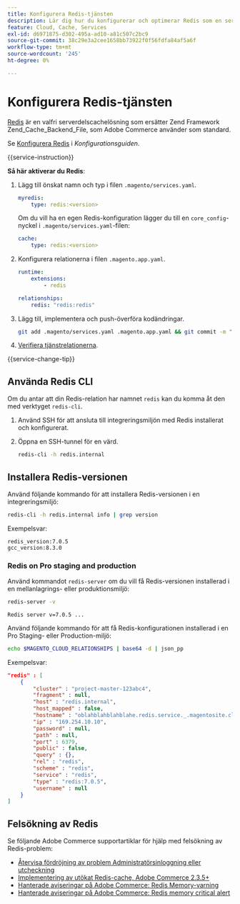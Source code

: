 ```yaml
---
title: Konfigurera Redis-tjänsten
description: Lär dig hur du konfigurerar och optimerar Redis som en serverdelslösning för Adobe Commerce i molninfrastrukturen.
feature: Cloud, Cache, Services
exl-id: d6971875-d302-495a-ad10-a81c507c2bc9
source-git-commit: 38c29e3a2cee1658bb73922f0f56fdfa84af5a6f
workflow-type: tm+mt
source-wordcount: '245'
ht-degree: 0%

---
```


# Konfigurera Redis-tjänsten

[Redis](https://redis.io) är en valfri serverdelscachelösning som ersätter Zend Framework Zend_Cache_Backend_File, som Adobe Commerce använder som standard.

Se [Konfigurera Redis](https://experienceleague.adobe.com/docs/commerce-operations/configuration-guide/cache/redis/config-redis.html) i _Konfigurationsguiden_.

{{service-instruction}}

**Så här aktiverar du Redis**:

1. Lägg till önskat namn och typ i filen `.magento/services.yaml`.

   ```yaml
   myredis:
       type: redis:<version>
   ```

   Om du vill ha en egen Redis-konfiguration lägger du till en `core_config`-nyckel i `.magento/services.yaml`-filen:

   ```yaml
   cache:
       type: redis:<version>
   ```

1. Konfigurera relationerna i filen `.magento.app.yaml`.

   ```yaml
   runtime:
       extensions:
           - redis
   
   relationships:
       redis: "redis:redis"
   ```

1. Lägg till, implementera och push-överföra kodändringar.

   ```bash
   git add .magento/services.yaml .magento.app.yaml && git commit -m "Enable redis service" && git push origin <branch-name>
   ```

1. [Verifiera tjänstrelationerna](services-yaml.md#service-relationships).

{{service-change-tip}}

## Använda Redis CLI

Om du antar att din Redis-relation har namnet `redis` kan du komma åt den med verktyget `redis-cli`.

1. Använd SSH för att ansluta till integreringsmiljön med Redis installerat och konfigurerat.

1. Öppna en SSH-tunnel för en värd.

   ```bash
   redis-cli -h redis.internal
   ```

## Installera Redis-versionen

Använd följande kommando för att installera Redis-versionen i en integreringsmiljö:

```bash
redis-cli -h redis.internal info | grep version
```

Exempelsvar:

```
redis_version:7.0.5
gcc_version:8.3.0
```

### Redis on Pro staging and production

Använd kommandot `redis-server` om du vill få Redis-versionen installerad i en mellanlagrings- eller produktionsmiljö:

```bash
redis-server -v
```

```
Redis server v=7.0.5 ...
```

Använd följande kommando för att få Redis-konfigurationen installerad i en Pro Staging- eller Production-miljö:

```bash
echo $MAGENTO_CLOUD_RELATIONSHIPS | base64 -d | json_pp
```

Exempelsvar:

```json
"redis" : [
    {
        "cluster" : "project-master-123abc4",
        "fragment" : null,
        "host" : "redis.internal",
        "host_mapped" : false,
        "hostname" : "oblahblahblahblahe.redis.service._.magentosite.cloud",
        "ip" : "169.254.10.10",
        "password" : null,
        "path" : null,
        "port" : 6379,
        "public" : false,
        "query" : {},
        "rel" : "redis",
        "scheme" : "redis",
        "service" : "redis",
        "type" : "redis:7.0.5",
        "username" : null
    }
]
```

## Felsökning av Redis

Se följande Adobe Commerce supportartiklar för hjälp med felsökning av Redis-problem:

- [Återvisa fördröjning av problem Administratörsinloggning eller utcheckning](https://experienceleague.adobe.com/docs/commerce-knowledge-base/kb/troubleshooting/miscellaneous/redis-issue-delay-magento-admin-login-or-checkout.html)
- [Implementering av utökat Redis-cache, Adobe Commerce 2.3.5+](https://experienceleague.adobe.com/docs/commerce-operations/implementation-playbook/best-practices/planning/redis-service-configuration.html)
- [Hanterade aviseringar på Adobe Commerce: Redis Memory-varning](https://experienceleague.adobe.com/docs/commerce-knowledge-base/kb/support-tools/managed-alerts/managed-alerts-on-magento-commerce-redis-memory-warning-alert.html)
- [Hanterade aviseringar på Adobe Commerce: Redis memory critical alert](https://experienceleague.adobe.com/docs/commerce-knowledge-base/kb/support-tools/managed-alerts/managed-alerts-on-magento-commerce-redis-memory-critical-alert.html)
